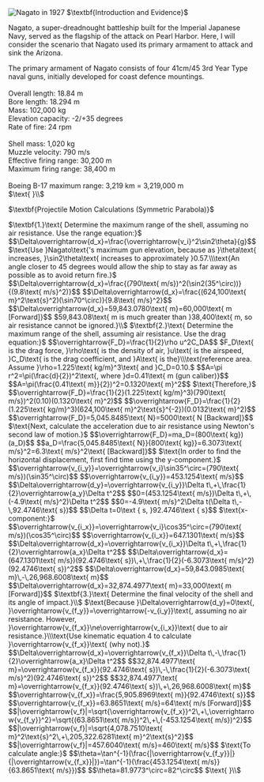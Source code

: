 <html>
<head>
<title>CSI Project - Main</title>
<script type="text/x-mathjax-config">
  MathJax.Hub.Config({tex2jax: {inlineMath: [['$','$'], ['\\(','\\)']]}});
</script>
<script type="text/javascript" async
  src="https://cdn.mathjax.org/mathjax/latest/MathJax.js?config=TeX-AMS_CHTML">
</script>
</head>
<body>
<img src="https://upload.wikimedia.org/wikipedia/commons/b/b9/Nagato05cropped.jpg" alt="Nagato in 1927">
$\textbf{Introduction and Evidence}$
<p>
Nagato, a super-dreadnought battleship built for the Imperial Japanese Navy, served as the flagship of the attack on Pearl Harbor. Here, I will consider the scenario that Nagato used its primary armament to attack and sink the Arizona.
</p>
<p>
The primary armament of Nagato consists of four 41cm/45 3rd Year Type naval guns, initially developed for coast defence mountings.<br><br>
Overall length: 18.84 m<br>
Bore length: 18.294 m<br>
Mass: 102,000 kg<br>
Elevation capacity: -2/+35 degrees<br>
Rate of fire: 24 rpm<br><br>
Shell mass: 1,020 kg<br>
Muzzle velocity: 790 m/s<br>
Effective firing range: 30,200 m<br>
Maximum firing range: 38,400 m<br><br>
Boeing B-17 maximum range: 3,219 km = 3,219,000 m<br>
$\text{ }\\$
</p>
$\textbf{Projectile Motion Calculations (Symmetric Parabola)}$
<p>
$\textbf{1.}\text{ Determine the maximum range of the shell, assuming no air resistance. Use the range equation:}$
$$\Delta\overrightarrow{d_x}=\frac{\overrightarrow{v_i}^2\sin2\theta}{g}$$
$\text{Use }Nagato\text{'s maximum gun elevation, because as }\theta\text{ increases, }\sin2\theta\text{ increases to approximately }0.57.\\\text{An angle closer to 45 degrees would allow the ship to stay as far away as possible as to avoid return fire.}$
$$\Delta\overrightarrow{d_x}=\frac{(790\text{ m/s})^2(\sin2(35^\circ))}{(9.8\text{ m/s}^2)}$$
$$\Delta\overrightarrow{d_x}=\frac{(624,100\text{ m}^2\text{s}^2)(\sin70^\circ)}{9.8\text{ m/s}^2}$$
$$\Delta\overrightarrow{d_x}=59,843.0780\text{ m}=60,000\text{ m [Forward]}$$
$59,843.08\text{ m is much greater than }38,400\text{ m, so air resistance cannot be ignored.}\\$
$\textbf{2.}\text{ Determine the maximum range of the shell, assuming air resistance. Use the drag equation:}$
$$\overrightarrow{F_D}=\frac{1}{2}\rho u^2C_DA$$
$F_D\text{ is the drag force, }\rho\text{ is the density of air, }u\text{ is the airspeed, }C_D\text{ is the drag coefficient, and }A\text{ is the}\\\text{reference area. Assume }\rho=1.225\text{ kg/m}^3\text{ and }C_D=0.10.$
$$A=\pi r^2=\pi(\frac{d}{2})^2\text{, where }d=0.41\text{ m (gun caliber)}$$
$$A=\pi(\frac{0.41\text{ m}}{2})^2=0.1320\text{ m}^2$$
$\text{Therefore,}$
$$\overrightarrow{F_D}=\frac{1}{2}(1.225\text{ kg/m}^3)(790\text{ m/s})^2(0.10)(0.1320\text{ m}^2)$$
$$\overrightarrow{F_D}=\frac{1}{2}(1.225\text{ kg/m}^3)(624,100\text{ m}^2\text{s}^{-2})(0.0132\text{ m}^2)$$
$$\overrightarrow{F_D}=5,045.8485\text{ N}=5000\text{ N [Backward]}$$
$\text{Next, calculate the acceleration due to air resistance using Newton's second law of motion.}$
$$\overrightarrow{F_D}=ma_D=(800\text{ kg})(a_D)$$
$$a_D=\frac{5,045.8485\text{ N}}{800\text{ kg}}=6.3073\text{ m/s}^2=6.3\text{ m/s}^2\text{ [Backward]}$$
$\text{In order to find the horizontal displacement, first find time using the y-component.}$
$$\overrightarrow{v_{i_y}}=\overrightarrow{v_i}\sin35^\circ=(790\text{ m/s})(\sin35^\circ)$$
$$\overrightarrow{v_{i_y}}=453.1254\text{ m/s}$$
$$\Delta\overrightarrow{d_y}=\overrightarrow{v_{i_y}}\Delta t\,+\,\frac{1}{2}\overrightarrow{a_y}\Delta t^2$$
$$0=(453.1254\text{ m/s})\Delta t\,+\,(-4.9\text{ m/s}^2)\Delta t^2$$
$$0=-4.9\text{ m/s}^2\Delta t(\Delta t\,-\,92.4746\text{ s})$$
$$\Delta t=0\text { s, }92.4746\text { s}$$
$\text{x-component:}$
$$\overrightarrow{v_{i_x}}=\overrightarrow{v_i}\cos35^\circ=(790\text{ m/s})(\cos35^\circ)$$
$$\overrightarrow{v_{i_x}}=647.1301\text{ m/s}$$
$$\Delta\overrightarrow{d_x}=\overrightarrow{v_{i_x}}\Delta t\,+\,\frac{1}{2}\overrightarrow{a_x}\Delta t^2$$
$$\Delta\overrightarrow{d_x}=(647.1301\text{ m/s})(92.4746\text{ s})\,+\,\frac{1}{2}(-6.3073\text{ m/s}^2)(92.4746\text{ s})^2$$
$$\Delta\overrightarrow{d_x}=59,843.0985\text{ m}\,-\,26,968.6008\text{ m}$$
$$\Delta\overrightarrow{d_x}=32,874.4977\text{ m}=33,000\text{ m [Forward]}$$
$\textbf{3.}\text{ Determine the final velocity of the shell and its angle of impact.}\\$
$\text{Because }\Delta\overrightarrow{d_y}=0\text{, }\overrightarrow{v_{f_y}}=\overrightarrow{-v_{i_y}}\text{, assuming no air resistance. However, }\overrightarrow{v_{f_x}}\ne\overrightarrow{v_{i_x}}\text{ due to air resistance.}\\\text{Use kinematic equation 4 to calculate }\overrightarrow{v_{f_x}}\text{ (why not).}$
$$\Delta\overrightarrow{d_x}=\overrightarrow{v_{f_x}}\Delta t\,-\,\frac{1}{2}\overrightarrow{a_x}\Delta t^2$$
$$32,874.4977\text{ m}=\overrightarrow{v_{f_x}}(92.4746\text{ s})\,-\,\frac{1}{2}(-6.3073\text{ m/s}^2)(92.4746\text{ s})^2$$
$$32,874.4977\text{ m}=\overrightarrow{v_{f_x}}(92.4746\text{ s})\,+\,26,968.6008\text{ m}$$
$$\overrightarrow{v_{f_x}}=\frac{5,905.8969\text{ m}}{92.4746\text{ s}}$$
$$\overrightarrow{v_{f_x}}=63.8651\text{ m/s}=64\text{ m/s [Forward]}$$
$$|\overrightarrow{v_f}|=\sqrt{\overrightarrow{v_{f_x}}^2\,+\,\overrightarrow{v_{f_y}}^2}=\sqrt{(63.8651\text{ m/s})^2\,+\,(-453.1254\text{ m/s})^2}$$
$$|\overrightarrow{v_f}|=\sqrt{4,078.7510\text{ m}^2\text{s}^2\,+\,205,322.6281\text{ m}^2\text{s}^2}$$
$$|\overrightarrow{v_f}|=457.6040\text{ m/s}=460\text{ m/s}$$
$\text{To calculate angle:}$
$$\theta=\tan^{-1}(\frac{|\overrightarrow{v_{f_y}}|}{|\overrightarrow{v_{f_x}}|})=\tan^{-1}(\frac{453.1254\text{ m/s}}{63.8651\text{ m/s}})$$
$$\theta=81.9773^\circ=82^\circ$$
$\text{ }\\$
</p>
</body>
</html>
